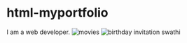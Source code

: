 # html-myportfolio
I am a web developer.
![movies](https://github.com/user-attachments/assets/70f291b0-3ecd-46ba-a4c0-1582e511f5f7)
![birthday invitation swathi](https://github.com/user-attachments/assets/baecf3d3-ab3c-4f34-93df-8f5fa6d1459e)

